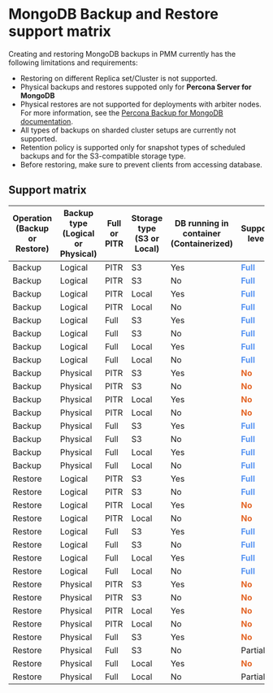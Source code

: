 # MongoDB Backup and Restore support matrix

Creating and restoring MongoDB backups in PMM currently has the following limitations and requirements:

- Restoring on different Replica set/Cluster is not supported.
- Physical backups and restores suppoted only for **Percona Server for MongoDB**
- Physical restores are not supported for deployments with arbiter nodes. For more information, see the [Percona Backup for MongoDB documentation](https://docs.percona.com/percona-backup-mongodb/usage/restore.html#physical-restore-known-limitations).
- All types of backups on sharded cluster setups are currently not supported.
- Retention policy is supported only for snapshot types of scheduled backups and for the S3-compatible storage type.
- Before restoring, make sure to prevent clients from accessing database.
  
## Support matrix



| Operation (Backup or Restore) | Backup type (Logical or Physical) | Full or PITR | Storage type (S3 or Local) | DB running in container (Containerized) | Support level|                                                                    
| -------------- | ---------------- | ---- | -------- | ------------- | --------------------------------------- |
| Backup         | Logical          | PITR  | S3       | Yes           | <b style="color:#5794f2;"><b style="color:#5794f2;">Full</b></b>                                  |                                                                               |
| Backup         | Logical          | PITR  | S3       | No            | <b style="color:#5794f2;">Full</b>                                    |                                                                               |
| Backup         | Logical          | PITR  | Local    | Yes           | <b style="color:#5794f2;">Full</b>                                    
| Backup         | Logical          | PITR  | Local    | No            | <b style="color:#5794f2;">Full</b>                                    
| Backup         | Logical          | Full   | S3       | Yes           | <b style="color:#5794f2;">Full</b>                                    |                                                                               |
| Backup         | Logical          | Full   | S3       | No            | <b style="color:#5794f2;">Full</b>                                    |                                                                               |
| Backup         | Logical          | Full   | Local    | Yes           | <b style="color:#5794f2;">Full</b>                                    
| Backup         | Logical          | Full   | Local    | No            | <b style="color:#5794f2;">Full</b>                                    
| Backup         | Physical         | PITR  | S3       | Yes           | <b style="color:#e36526;">No</b>                                       
| Backup         | Physical         | PITR  | S3       | No            | <b style="color:#e36526;">No</b>                                       
| Backup         | Physical         | PITR  | Local    | Yes           | <b style="color:#e36526;">No</b>                                       
| Backup         | Physical         | PITR  | Local    | No            | <b style="color:#e36526;">No</b>                                      
| Backup         | Physical         | Full   | S3       | Yes           | <b style="color:#5794f2;">Full</b>                                   
| Backup         | Physical         | Full   | S3       | No            | <b style="color:#5794f2;">Full</b>                                    
| Backup         | Physical         | Full   | Local    | Yes           | <b style="color:#5794f2;">Full</b>                                    
| Backup         | Physical         | Full   | Local    | No            | <b style="color:#5794f2;">Full</b>                                    
| Restore        | Logical          | PITR  | S3       | Yes           | <b style="color:#5794f2;">Full</b>                                    |                                                                               |
| Restore        | Logical          | PITR  | S3       | No            | <b style="color:#5794f2;">Full</b>                                    |                                                                               |
| Restore        | Logical          | PITR  | Local    | Yes           | <b style="color:#e36526;">No</b>                                      
| Restore        | Logical          | PITR  | Local    | No            |<b style="color:#e36526;">No</b>                                      
| Restore        | Logical          | Full   | S3       | Yes           | <b style="color:#5794f2;">Full</b>                                    |                                                                               |
| Restore        | Logical          | Full   | S3       | No            | <b style="color:#5794f2;">Full</b>                                    |                                                                               |
| Restore        | Logical          | Full   | Local    | Yes           | <b style="color:#5794f2;">Full</b>                                    |                                                                               |
| Restore        | Logical          | Full   | Local    | No            | <b style="color:#5794f2;">Full</b>                                    |                                                                               |
| Restore        | Physical         | PITR  | S3       | Yes           | <b style="color:#e36526;">No</b>                                       
| Restore        | Physical         | PITR  | S3       | No            | <b style="color:#e36526;">No</b>                                     
| Restore        | Physical         | PITR  | Local    | Yes           | <b style="color:#e36526;">No</b>                                       
| Restore        | Physical         | PITR  | Local    | No            | <b style="color:#e36526;">No</b>                                       
| Restore        | Physical         | Full   | S3       | Yes           | <b style="color:#e36526;">No</b>                                      
| Restore        | Physical         | Full   | S3       | No            | Partial                                
| Restore        | Physical         | Full   | Local    | Yes           | <b style="color:#e36526;">No</b>                                    
| Restore        | Physical         | Full   | Local    | No            | Partial                                

